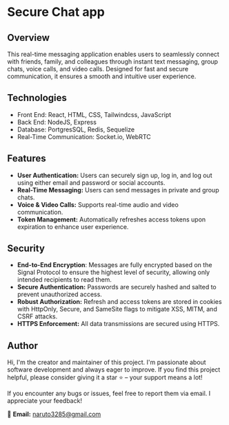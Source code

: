 # Secure Chat app

## Overview
This real-time messaging application enables users to seamlessly connect with friends, family, and colleagues through instant text messaging, group chats, voice calls, and video calls. Designed for fast and secure communication, it ensures a smooth and intuitive user experience.

## Technologies
- Front End: React, HTML, CSS, Tailwindcss, JavaScript
- Back End: NodeJS, Express 
- Database: PortgresSQL, Redis, Sequelize
- Real-Time Communication: Socket.io, WebRTC

## Features
- **User Authentication:**  Users can securely sign up, log in, and log out using either email and password or social accounts.
- **Real-Time Messaging:** Users can send messages in private and group chats.
- **Voice & Video Calls:** Supports real-time audio and video communication.
- **Token Management:** Automatically refreshes access tokens upon expiration to enhance user experience.

## Security
- **End-to-End Encryption**: Messages are fully encrypted based on the Signal Protocol to ensure the highest level of security, allowing only intended recipients to read them.
- **Secure Authentication:** Passwords are securely hashed and salted to prevent unauthorized access.
- **Robust Authorization:** Refresh and access tokens are stored in cookies with HttpOnly, Secure, and SameSite flags to mitigate XSS, MITM, and CSRF attacks.
- **HTTPS Enforcement:** All data transmissions are secured using HTTPS.

## Author
Hi, I'm the creator and maintainer of this project. I'm passionate about software development and always eager to improve. If you find this project helpful, please consider giving it a star ⭐ – your support means a lot!  

If you encounter any bugs or issues, feel free to report them via email. I appreciate your feedback!  

📧 **Email:** naruto3285@gmail.com